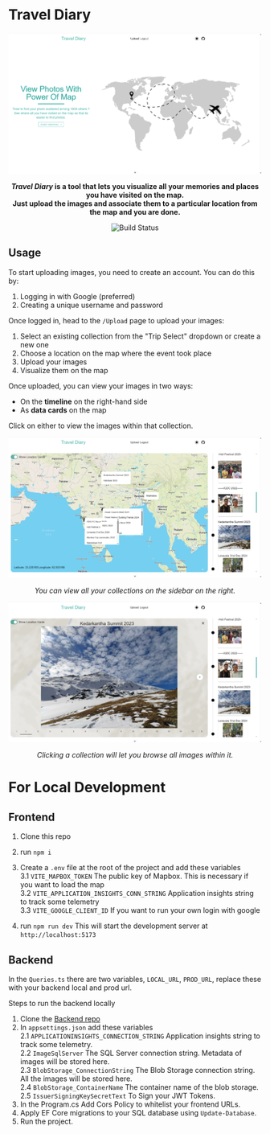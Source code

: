 # Travel Diary

<p align="center">
    <img width="600" alt="Travel Diary" src="src/assets/images/readme_image.png">
</p>
<p align="center">
    <strong>
        <em>Travel Diary</em> is a tool that lets you visualize all your memories and places you have visited on the map.<br>
        Just upload the images and associate them to a particular location from the map and you are done.
    </strong>
</p>
<p align="center">
    <img alt="Build Status" src="https://github.com/HarshJainCodes/TravelMemories/actions/workflows/azure-static-web-apps-lemon-moss-0ef6b9200.yml/badge.svg">
</p>

## Usage

To start uploading images, you need to create an account.
You can do this by:

1. Logging in with Google (preferred)
2. Creating a unique username and password

Once logged in, head to the `/Upload` page to upload your images:

1. Select an existing collection from the "Trip Select" dropdown or create a new one
2. Choose a location on the map where the event took place
3. Upload your images
4. Visualize them on the map

Once uploaded, you can view your images in two ways:

- On the **timeline** on the right-hand side
- As **data cards** on the map

Click on either to view the images within that collection.

<p align="center">
    <img width="600" alt="see images on map" src="src/assets/images/readme_image2.png">
</p>
<p align="center"><em>You can view all your collections on the sidebar on the right.</em></p>

<p align="center">
    <img width="600" alt="click on a collection" src="src/assets/images/readme_image3.png">
</p>
<p align="center"><em>Clicking a collection will let you browse all images within it.</em></p>

# For Local Development

## Frontend

1. Clone this repo
2. run `npm i`
3. Create a `.env` file at the root of the project and add these variables <br>
   3.1 `VITE_MAPBOX_TOKEN` The public key of Mapbox. This is necessary if you want to load the map <br>
   3.2 `VITE_APPLICATION_INSIGHTS_CONN_STRING` Application insights string to track some telemetry <br>
   3.3 `VITE_GOOGLE_CLIENT_ID` If you want to run your own login with google <br>

4. run `npm run dev` This will start the development server at `http://localhost:5173`

## Backend

In the `Queries.ts` there are two variables, `LOCAL_URL`, `PROD_URL`, replace these with your backend local and prod url.

Steps to run the backend locally

1. Clone the [Backend repo](https://github.com/HarshJainCodes/TravelMemoriesBackend)
2. In `appsettings.json` add these variables <br>
   2.1 `APPLICATIONINSIGHTS_CONNECTION_STRING` Application insights string to track some telemetry. <br>
   2.2 `ImageSqlServer` The SQL Server connection string. Metadata of images will be stored here. <br>
   2.3 `BlobStorage_ConnectionString` The Blob Storage connection string. All the images will be stored here. <br>
   2.4 `BlobStorage_ContainerName` The container name of the blob storage. <br>
   2.5 `IssuerSigningKeySecretText` To Sign your JWT Tokens.
3. In the Program.cs Add Cors Policy to whitelist your frontend URLs.
4. Apply EF Core migrations to your SQL database using `Update-Database`.
5. Run the project.
